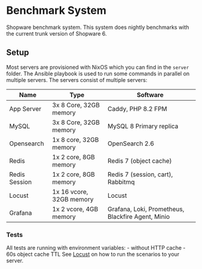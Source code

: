 # Benchmark System

Shopware benchmark system. This system does nightly benchmarks with the current trunk version of Shopware 6.

## Setup

Most servers are provisioned with NixOS which you can find in the `server` folder. 
The Ansible playbook is used to run some commands in parallel on multiple servers.
The servers consist of multiple servers:

| Name          | Type                     | Software                                          |
|---------------|--------------------------|---------------------------------------------------|
| App Server    | 3x 8 Core, 32GB memory   | Caddy, PHP 8.2 FPM                                |
| MySQL         | 3x 8 Core, 32GB memory   | MySQL 8 Primary replica                           |
| Opensearch    | 1x 8 core, 32GB memory   | OpenSearch 2.6                                    |
| Redis         | 1x 2 core, 8GB memory    | Redis 7 (object cache)                            |
| Redis Session | 1x 2 core, 8GB memory    | Redis 7 (session, cart), Rabbitmq                 |
| Locust        | 1x 16 vcore, 32GB memory | Locust                                            |
| Grafana       | 1x 2 vcore, 4GB memory   | Grafana, Loki, Prometheus, Blackfire Agent, Minio |


### Tests

All tests are running with environment variables:
    - without HTTP cache
    - 60s object cache TTL
See [Locust](https://github.com/shopware/platform/tree/trunk/src/Core/DevOps/Locust) on how to run the scenarios to your server.

